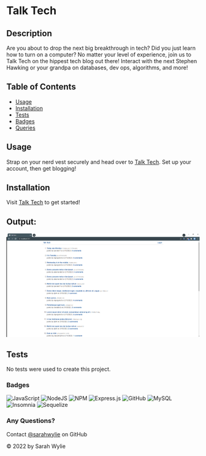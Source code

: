 # Talk Tech

## Description
Are you about to drop the next big breakthrough in tech? Did you just learn how to turn on a computer? No matter your level of experience, join us to Talk Tech on the hippest tech blog out there! Interact with the next Stephen Hawking or your grandpa on databases, dev ops, algorithms, and more! 

## Table of Contents
* [Usage](#usage)
* [Installation](#installation)
* [Tests](#tests)
* [Badges](#badges)
* [Queries](#any-questions)

## Usage
Strap on your nerd vest securely and head over to [Talk Tech](https://sarahwylie.github.io/Talk-Tech/). Set up your account, then get blogging!

## Installation
Visit [Talk Tech](https://sarahwylie.github.io/Talk-Tech/) to get started!


## Output:
![Screenshot](./Screenshot.png)

## Tests
No tests were used to create this project.

### Badges
![JavaScript](https://img.shields.io/badge/javascript-%23323330.svg?style=for-the-badge&logo=javascript&logoColor=%23F7DF1E)
![NodeJS](https://img.shields.io/badge/node.js-6DA55F?style=for-the-badge&logo=node.js&logoColor=white)
![NPM](https://img.shields.io/badge/NPM-%23000000.svg?style=for-the-badge&logo=npm&logoColor=white)
![Express.js](https://img.shields.io/badge/express.js-%23404d59.svg?style=for-the-badge&logo=express&logoColor=%2361DAFB)
![GitHub](https://img.shields.io/badge/github-%23121011.svg?style=for-the-badge&logo=github&logoColor=white)
![MySQL](https://img.shields.io/badge/mysql-%2300f.svg?style=for-the-badge&logo=mysql&logoColor=white)
![Insomnia](https://img.shields.io/badge/Insomnia-black?style=for-the-badge&logo=insomnia&logoColor=5849BE)
![Sequelize](https://img.shields.io/badge/Sequelize-52B0E7?style=for-the-badge&logo=Sequelize&logoColor=white)

### Any Questions?
Contact [@sarahwylie](https://github.com/sarahwylie) on GitHub

© 2022 by Sarah Wylie
